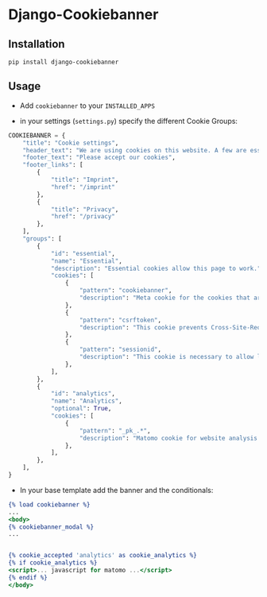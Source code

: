# Django-Cookiebanner

## Installation

`pip install django-cookiebanner`


## Usage

* Add `cookiebanner` to your `INSTALLED_APPS`

* in your settings (`settings.py`) specify the different Cookie Groups:
```python
COOKIEBANNER = {
    "title": "Cookie settings",
    "header_text": "We are using cookies on this website. A few are essential, others are not.",
    "footer_text": "Please accept our cookies",
    "footer_links": [
        { 
            "title": "Imprint", 
            "href": "/imprint" 
        },
        { 
            "title": "Privacy", 
            "href": "/privacy" 
        },
    ],
    "groups": [
        {
            "id": "essential",
            "name": "Essential",
            "description": "Essential cookies allow this page to work.",
            "cookies": [
                {
                    "pattern": "cookiebanner",
                    "description": "Meta cookie for the cookies that are set.",
                },
                {
                    "pattern": "csrftoken",
                    "description": "This cookie prevents Cross-Site-Request-Forgery attacks.",
                },
                {
                    "pattern": "sessionid",
                    "description": "This cookie is necessary to allow logging in, for example.",
                },
            ],
        },
        {
            "id": "analytics",
            "name": "Analytics",
            "optional": True,
            "cookies": [
                {
                    "pattern": "_pk_.*",
                    "description": "Matomo cookie for website analysis.",
                },
            ],
        },
    ],
}
```

* In your base template add the banner and the conditionals:
```djangotemplate
{% load cookiebanner %}
...
<body>
{% cookiebanner_modal %}
...


{% cookie_accepted 'analytics' as cookie_analytics %}
{% if cookie_analytics %}
<script>... javascript for matomo ...</script>
{% endif %}
</body>
```


